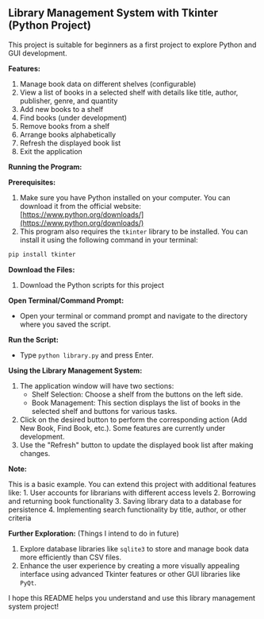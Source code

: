 ## Library Management System with Tkinter (Python Project)
This project is suitable for beginners as a first project to explore Python and GUI development.

**Features:**

1. Manage book data on different shelves (configurable)
2. View a list of books in a selected shelf with details like title, author, publisher, genre, and quantity
3. Add new books to a shelf
4. Find books (under development)
5. Remove books from a shelf
6. Arrange books alphabetically
7. Refresh the displayed book list
8. Exit the application

**Running the Program:**

**Prerequisites:**
1. Make sure you have Python installed on your computer. You can download it from the official website: [https://www.python.org/downloads/](https://www.python.org/downloads/)
2. This program also requires the `tkinter` library to be installed. You can install it using the following command in your terminal:

```bash
pip install tkinter
```

**Download the Files:**

1. Download the Python scripts for this project
  
**Open Terminal/Command Prompt:**

* Open your terminal or command prompt and navigate to the directory where you saved the script.

**Run the Script:**

* Type `python library.py` and press Enter.

**Using the Library Management System:**

1. The application window will have two sections:
    * Shelf Selection: Choose a shelf from the buttons on the left side.
    * Book Management: This section displays the list of books in the selected shelf and buttons for various tasks.
2. Click on the desired button to perform the corresponding action (Add New Book, Find Book, etc.). Some features are currently under development.
3. Use the "Refresh" button to update the displayed book list after making changes.

**Note:**

This is a basic example. You can extend this project with additional features like:
    1. User accounts for librarians with different access levels
    2. Borrowing and returning book functionality
    3. Saving library data to a database for persistence
    4. Implementing search functionality by title, author, or other criteria

**Further Exploration:** (Things I intend to do in future)

1. Explore database libraries like `sqlite3` to store and manage book data more efficiently than CSV files.
2. Enhance the user experience by creating a more visually appealing interface using advanced Tkinter features or other GUI libraries like `PyQt`.

I hope this README helps you understand and use this library management system project!
